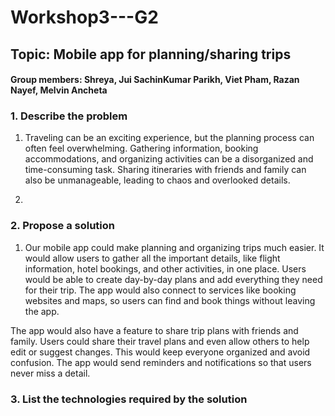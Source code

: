 # Workshop3---G2


## Topic: Mobile app for planning/sharing trips

#### Group members: Shreya, Jui SachinKumar Parikh, Viet Pham, Razan Nayef, Melvin Ancheta

### 1. Describe the problem
1. Traveling can be an exciting experience, but the planning process can often feel overwhelming. Gathering information, booking accommodations, and organizing activities can be a disorganized and time-consuming task. Sharing itineraries with friends and family can also be unmanageable, leading to chaos and overlooked details.
   
2. 
### 2. Propose a solution
1. Our mobile app could make planning and organizing trips much easier. It would allow users to gather all the important details, like flight information, hotel bookings, and other activities, in one place. Users would be able to create day-by-day plans and add everything they need for their trip. The app would also connect to services like booking websites and maps, so users can find and book things without leaving the app.

 The app would also have a feature to share trip plans with friends and family. Users could share their travel plans and even allow others to help edit or suggest 
 changes. This would keep everyone organized and avoid confusion. The app would send reminders and notifications so that users never miss a detail.

### 3. List the technologies required by the solution

